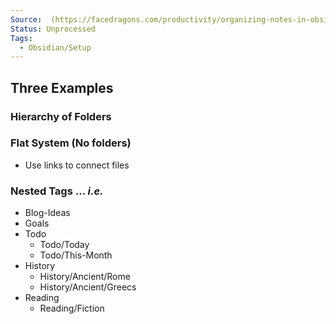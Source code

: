 ```yaml
---
Source:  (https://facedragons.com/productivity/organizing-notes-in-obsidian/)
Status: Unprocessed
Tags:
  - Obsidian/Setup
---
```


## Three Examples

### Hierarchy of Folders

### Flat System (No folders)
- Use links to connect files

### Nested Tags ... *i.e.*
- Blog-Ideas
- Goals
- Todo
	- Todo/Today
	- Todo/This-Month
- History
	- History/Ancient/Rome
	- History/Ancient/Greecs
- Reading
	- Reading/Fiction


